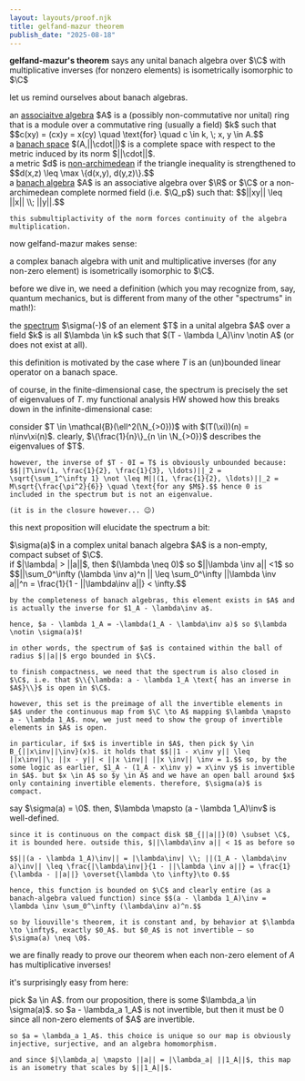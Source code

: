 ```yaml
---
layout: layouts/proof.njk
title: gelfand-mazur theorem
publish_date: "2025-08-18"
---
```


<b>gelfand-mazur's theorem</b> says any unital banach algebra over $\C$ with multiplicative inverses (for nonzero elements) is isometrically isomorphic to $\C$

let us remind ourselves about banach algebras.

<div class = "subthm-box" type = "def" name="associative algebra">
    an <u>associaitve algebra</u> $A$ is a (possibly non-commutative nor unital) ring that is a module over a commutative ring (usually a field) $k$ such that $$c(xy) = (cx)y  = x(cy) \quad \text{for} \quad c \in k, \; x, y \in A.$$
</div>

<div class = "subthm-box" type = "def" name="banach space">
    a <u>banach space</u> $(A,||\cdot||)$ is a complete space with respect to the metric induced by its norm $||\cdot||$.
</div>

<div class = "subthm-box" type = "def" name="non-archimedean metric">
    a metric $d$ is <u>non-archimedean</u> if the triangle inequality is strengthened to $$d(x,z) \leq \max \{d(x,y), d(y,z)\}.$$
</div>

<div class = "subthm-box" type = "def" name="banach algebra">
    a <u>banach algebra</u> $A$ is an associative algebra over $\R$ or $\C$ or a non-archimedean complete normed field (i.e. $\Q_p$) such that: $$||xy|| \leq ||x|| \\; ||y||.$$

    this submultiplactivity of the norm forces continuity of the algebra multiplication.
</div>

now gelfand-mazur makes sense:

<div class = "thm-box" name = "gelfand-mazur">
    a complex banach algebra with unit and multiplicative inverses (for any non-zero element) is isometrically isomorphic to $\C$.
</div>

before we dive in, we need a definition (which you may recognize from, say, quantum mechanics, but is different from many of the other "spectrums" in math!):

<div class = "subthm-box" type = "def" name = "spectrum">
    the <u>spectrum</u> $\sigma(-)$ of an element $T$ in a unital algebra $A$ over a field $k$ is all $\lambda \in k$ such that $(T - \lambda I_A)\inv \notin A$ (or does not exist at all).
</div>

this definition is motivated by the case where $T$ is an (un)bounded linear operator on a banach space.

of course, in the finite-dimensional case, the spectrum is precisely the set of eigenvalues of $T$. my functional analysis HW showed how this breaks down in the infinite-dimensional case:

<div class = "subthm-box" type = "ex">
    consider $T \in \mathcal{B}(\ell^2(\N_{>0}))$ with $(T(\xi))(n) = n\inv\xi(n)$. clearly, $\{\frac{1}{n}\}_{n \in \N_{>0}}$ describes the eigenvalues of $T$.
    
    however, the inverse of $T - 0I = T$ is obviously unbounded because: $$||T\inv(1, \frac{1}{2}, \frac{1}{3}, \ldots)||_2 = \sqrt{\sum_1^\infty 1} \not \leq M||(1, \frac{1}{2}, \ldots)||_2 = M\sqrt{\frac{\pi^2}{6}} \quad \text{for any $M$}.$$ hence 0 is included in the spectrum but is not an eigenvalue.
    
    (it is in the closure however... 😉)
</div>

this next proposition will elucidate the spectrum a bit:

<div class = "subthm-box" type = "prop">
    $\sigma(a)$ in a complex unital banach algebra $A$ is a non-empty, compact subset of $\C$.
</div>

<div class = "subthm-box" type = "proof" name = "compact">    
    if $|\lambda| > ||a||$, then $(\lambda \neq 0)$ so $||\lambda \inv a|| <1$ so $$||\sum_0^\infty (\lambda \inv a)^n || \leq \sum_0^\infty ||\lambda \inv a||^n = \frac{1}{1 - ||\lambda\inv a||} < \infty.$$
    
    by the completeness of banach algebras, this element exists in $A$ and is actually the inverse for $1_A - \lambda\inv a$.
    
    hence, $a - \lambda 1_A = -\lambda(1_A - \lambda\inv a)$ so $\lambda \notin \sigma(a)$!

    in other words, the spectrum of $a$ is contained within the ball of radius $||a||$ ergo bounded in $\C$.

    to finish compactness, we need that the spectrum is also closed in $\C$, i.e. that $\\{\lambda: a - \lambda 1_A \text{ has an inverse in $A$}\\}$ is open in $\C$.

    however, this set is the preimage of all the invertible elements in $A$ under the continuous map from $\C \to A$ mapping $\lambda \mapsto a - \lambda 1_A$. now, we just need to show the group of invertible elements in $A$ is open.
    
    in particular, if $x$ is invertible in $A$, then pick $y \in B_{||x\inv||\inv}(x)$. it holds that $$||1 - x\inv y|| \leq ||x\inv||\; ||x - y|| < ||x \inv|| ||x \inv|| \inv = 1.$$ so, by the some logic as earlier, $1_A - (1_A - x\inv y) = x\inv y$ is invertible in $A$. but $x \in A$ so $y \in A$ and we have an open ball around $x$ only containing invertible elements. therefore, $\sigma(a)$ is compact.
</div>

<div class = "subthm-box" type = "proof" name = "non-empty">
    say $\sigma(a) = \0$. then, $\lambda \mapsto (a - \lambda 1_A)\inv$ is well-defined.

    since it is continuous on the compact disk $B_{||a||}(0) \subset \C$, it is bounded here. outside this, $||\lambda\inv a|| < 1$ as before so 
    
    $$||(a - \lambda 1_A)\inv|| = |\lambda\inv| \\; ||(1_A - \lambda\inv a)\inv|| \leq \frac{|\lambda\inv|}{1 - ||\lambda \inv a||} = \frac{1}{\lambda - ||a||} \overset{\lambda \to \infty}\to 0.$$

    hence, this function is bounded on $\C$ and clearly entire (as a banach-algebra valued function) since $$(a - \lambda 1_A)\inv = \lambda \inv \sum_0^\infty (\lambda\inv a)^n.$$

    so by liouville's theorem, it is constant and, by behavior at $\lambda \to \infty$, exactly $0_A$. but $0_A$ is not invertible – so $\sigma(a) \neq \0$.
</div>

we are finally ready to prove our theorem when each non-zero element of $A$ has multiplicative inverses!

it's surprisingly easy from here:

<div class = "subthm-box" type = "proof" name = "gelfand-mazur">
    pick $a \in A$. from our proposition, there is some $\lambda_a \in \sigma(a)$. so $a - \lambda_a 1_A$ is not invertible, but then it must be 0 since all non-zero elements of $A$ are invertible.

    so $a = \lambda_a 1_A$. this choice is unique so our map is obviously injective, surjective, and an algebra homomorphism. 
    
    and since $|\lambda_a| \mapsto ||a|| = |\lambda_a| ||1_A||$, this map is an isometry that scales by $||1_A||$.
</div>